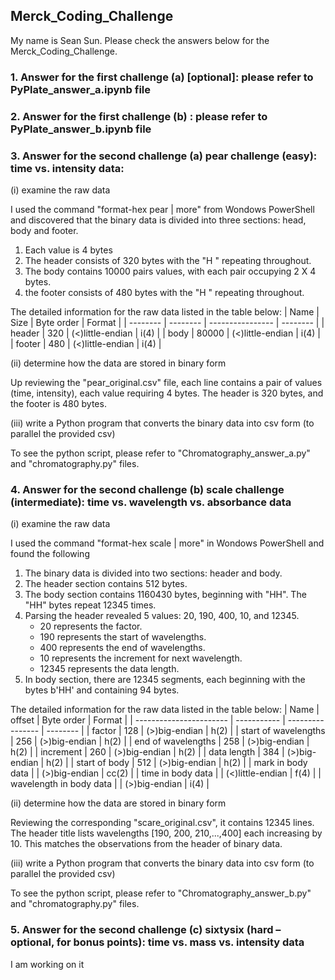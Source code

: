 ## Merck_Coding_Challenge
My name is Sean Sun. Please check the answers below for the Merck_Coding_Challenge.
### 1. Answer for the first challenge (a) [optional]: please refer to PyPlate_answer_a.ipynb file
### 2. Answer for the first challenge (b) : please refer to PyPlate_answer_b.ipynb file
### 3. Answer for the second challenge (a) pear challenge (easy): time vs. intensity data:
(i) examine the raw data

I used the command "format-hex pear | more" from Wondows PowerShell and discovered that the binary data is divided into three sections: head, body and footer.
1. Each value is 4 bytes
2. The header consists of 320 bytes with the "H   " repeating throughout.
3. The body contains 10000 pairs values, with each pair occupying 2 X 4 bytes.
4. the footer consists of 480 bytes with the "H   " repeating throughout.

The detailed information for the raw data listed in the table below:
| Name     | Size     | Byte order       | Format   | 
| -------- | -------- | ---------------- | -------- |
| header   | 320      | (<)little-endian | i(4)     |
| body     | 80000    | (<)little-endian | i(4)     |
| footer   | 480      | (<)little-endian | i(4)     |

(ii) determine how the data are stored in binary form

Up reviewing the "pear_original.csv" file, each line contains a pair of values (time, intensity), each value requiring 4 bytes. The header is 320 bytes, and the footer is 480 bytes.

(iii) write a Python program that converts the binary data into csv form (to parallel the provided csv)

To see the python script, please refer to "Chromatography_answer_a.py" and "chromatography.py" files.
### 4. Answer for the second challenge (b) scale challenge (intermediate): time vs. wavelength vs. absorbance data
(i) examine the raw data

I used the command "format-hex scale | more" in Wondows PowerShell and found the following
1. The binary data is divided into two sections: header and body.
2. The header section contains 512 bytes.
3. The body section contains 1160430 bytes, beginning with "HH". The "HH" bytes repeat 12345 times.
4. Parsing the header revealed 5 values: 20, 190, 400, 10, and 12345.
   * 20 represents the factor.
   * 190 represents the start of wavelengths.
   * 400 represents the end of wavelengths.
   * 10 represents the increment for next wavelength.
   * 12345 represents the data length.
5. In body section, there are 12345 segments, each beginning with the bytes b'HH' and containing 94 bytes.

The detailed information for the raw data listed in the table below:
| Name                    | offset      | Byte order       | Format   | 
| ----------------------- | ----------- | ---------------- | -------- |
| factor                  | 128         | (>)big-endian    | h(2)     |
| start of wavelengths    | 256         | (>)big-endian    | h(2)     |
| end of wavelengths      | 258         | (>)big-endian    | h(2)     |
| increment               | 260         | (>)big-endian    | h(2)     |
| data length             | 384         | (>)big-endian    | h(2)     |
| start of body           | 512         | (>)big-endian    | h(2)     |
| mark in body data       |             | (>)big-endian    | cc(2)    |
| time in body data       |             | (<)little-endian | f(4)     |
| wavelength in body data |             | (>)big-endian    | i(4)     |

(ii) determine how the data are stored in binary form

Reviewing the corresponding "scare_original.csv", it contains 12345 lines. The header title lists wavelengths [190, 200, 210,...,400] each increasing by 10. This matches the observations from the header of binary data.

(iii) write a Python program that converts the binary data into csv form (to parallel the provided csv)

To see the python script, please refer to "Chromatography_answer_b.py" and "chromatography.py" files.
### 5. Answer for the second challenge (c) sixtysix (hard – optional, for bonus points): time vs. mass vs. intensity data
I am working on it
